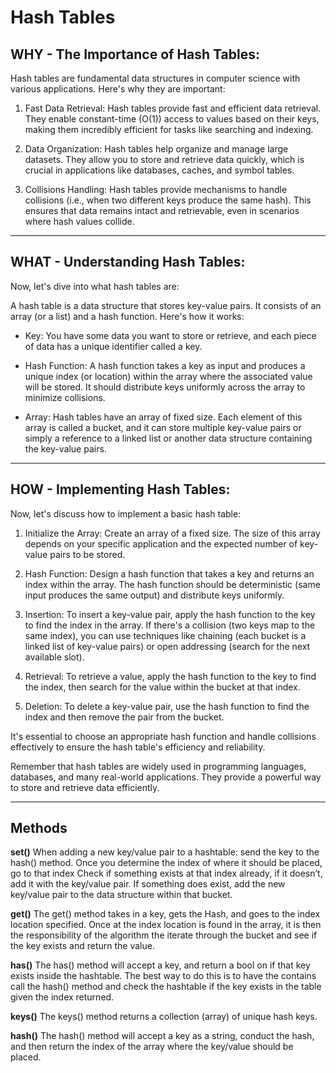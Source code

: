 # Hash Tables

## WHY - The Importance of Hash Tables:

Hash tables are fundamental data structures in computer science with various applications. Here's why they are important:

1. Fast Data Retrieval: Hash tables provide fast and efficient data retrieval. They enable constant-time (O(1)) access to values based on their keys, making them incredibly efficient for tasks like searching and indexing.

2. Data Organization: Hash tables help organize and manage large datasets. They allow you to store and retrieve data quickly, which is crucial in applications like databases, caches, and symbol tables.

3. Collisions Handling: Hash tables provide mechanisms to handle collisions (i.e., when two different keys produce the same hash). This ensures that data remains intact and retrievable, even in scenarios where hash values collide.

---

## WHAT - Understanding Hash Tables:

Now, let's dive into what hash tables are:

A hash table is a data structure that stores key-value pairs. It consists of an array (or a list) and a hash function. Here's how it works:

* Key: You have some data you want to store or retrieve, and each piece of data has a unique identifier called a key.

* Hash Function: A hash function takes a key as input and produces a unique index (or location) within the array where the associated value will be stored. It should distribute keys uniformly across the array to minimize collisions.

* Array: Hash tables have an array of fixed size. Each element of this array is called a bucket, and it can store multiple key-value pairs or simply a reference to a linked list or another data structure containing the key-value pairs.

---

## HOW - Implementing Hash Tables:

Now, let's discuss how to implement a basic hash table:

1. Initialize the Array: Create an array of a fixed size. The size of this array depends on your specific application and the expected number of key-value pairs to be stored.

2. Hash Function: Design a hash function that takes a key and returns an index within the array. The hash function should be deterministic (same input produces the same output) and distribute keys uniformly.

3. Insertion: To insert a key-value pair, apply the hash function to the key to find the index in the array. If there's a collision (two keys map to the same index), you can use techniques like chaining (each bucket is a linked list of key-value pairs) or open addressing (search for the next available slot).

4. Retrieval: To retrieve a value, apply the hash function to the key to find the index, then search for the value within the bucket at that index.

5. Deletion: To delete a key-value pair, use the hash function to find the index and then remove the pair from the bucket.

It's essential to choose an appropriate hash function and handle collisions effectively to ensure the hash table's efficiency and reliability.

Remember that hash tables are widely used in programming languages, databases, and many real-world applications. They provide a powerful way to store and retrieve data efficiently.

---

## Methods

**set()**
When adding a new key/value pair to a hashtable:
send the key to the hash() method.
Once you determine the index of where it should be placed, go to that index
Check if something exists at that index already, if it doesn’t, add it with the key/value pair.
If something does exist, add the new key/value pair to the data structure within that bucket.

**get()**
The get() method takes in a key, gets the Hash, and goes to the index location specified. Once at the index location is found in the array, it is then the responsibility of the algorithm the iterate through the bucket and see if the key exists and return the value.

**has()**
The has() method will accept a key, and return a bool on if that key exists inside the hashtable. The best way to do this is to have the contains call the hash() method and check the hashtable if the key exists in the table given the index returned.

**keys()**
The keys() method returns a collection (array) of unique hash keys.

**hash()**
The hash() method will accept a key as a string, conduct the hash, and then return the index of the array where the key/value should be placed.
